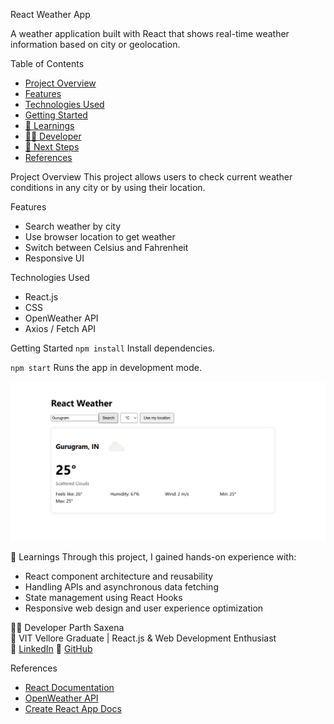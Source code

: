 React Weather App

A weather application built with React that shows real-time weather information based on city or geolocation.

 Table of Contents
- [Project Overview](project-overview)
- [Features](features)
- [Technologies Used](technologies-used)
- [Getting Started](getting-started)
- [🧩 Learnings](-learnings)
- [👨‍💻 Developer](-developer)
- [🔧 Next Steps](-next-steps)
- [References](references)

 Project Overview
This project allows users to check current weather conditions in any city or by using their location.  

 Features
- Search weather by city
- Use browser location to get weather
- Switch between Celsius and Fahrenheit
- Responsive UI

 Technologies Used
- React.js
- CSS 
- OpenWeather API
- Axios / Fetch API

 Getting Started
 `npm install`
Install dependencies.

 `npm start`
Runs the app in development mode.

![Home Page Screenshot](image.png)



🧩 Learnings
Through this project, I gained hands-on experience with:  
- React component architecture and reusability  
- Handling APIs and asynchronous data fetching  
- State management using React Hooks  
- Responsive web design and user experience optimization  

👨‍💻 Developer
Parth Saxena  
📍 VIT Vellore Graduate | React.js & Web Development Enthusiast  
🔗 [LinkedIn](https://www.linkedin.com/in/parth-saxena-a29724375)
🔗 [GitHub](https://github.com/parthsaxena290802-lgtm)  


 References
- [React Documentation](https://reactjs.org/)  
- [OpenWeather API](https://openweathermap.org/api)  
- [Create React App Docs](https://facebook.github.io/create-react-app/docs/getting-started)
